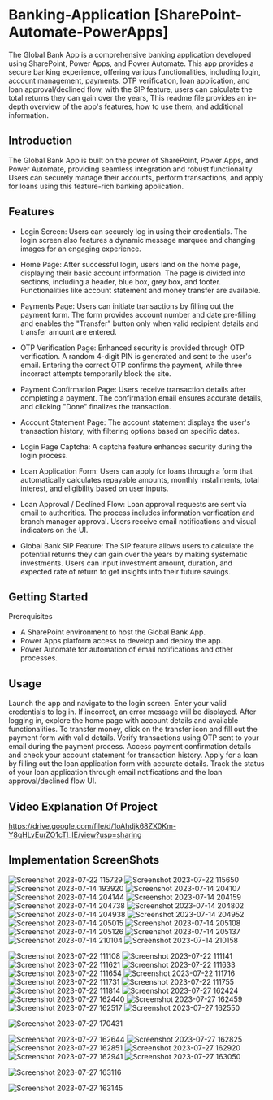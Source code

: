 # Banking-Application [SharePoint-Automate-PowerApps]

The Global Bank App is a comprehensive banking application developed using SharePoint, Power Apps, and Power Automate. This app provides a secure banking experience, offering various functionalities, including login, account management, payments, OTP verification, loan application, and loan approval/declined flow, with the SIP feature, users can calculate the total returns they can gain over the years,  This readme file provides an in-depth overview of the app's features, how to use them, and additional information.

## Introduction
The Global Bank App is built on the power of SharePoint, Power Apps, and Power Automate, providing seamless integration and robust functionality. Users can securely manage their accounts, perform transactions, and apply for loans using this feature-rich banking application.


## Features
- Login Screen: Users can securely log in using their credentials. The login screen also features a dynamic message marquee and changing images for an engaging experience.

- Home Page: After successful login, users land on the home page, displaying their basic account information. The page is divided into sections, including a header, blue box, grey box, and footer. Functionalities like account statement and money transfer are available.

- Payments Page: Users can initiate transactions by filling out the payment form. The form provides account number and date pre-filling and enables the "Transfer" button only when valid recipient details and transfer amount are entered.

- OTP Verification Page: Enhanced security is provided through OTP verification. A random 4-digit PIN is generated and sent to the user's email. Entering the correct OTP confirms the payment, while three incorrect attempts temporarily block the site.

- Payment Confirmation Page: Users receive transaction details after completing a payment. The confirmation email ensures accurate details, and clicking "Done" finalizes the transaction.

- Account Statement Page: The account statement displays the user's transaction history, with filtering options based on specific dates.

- Login Page Captcha: A captcha feature enhances security during the login process.

- Loan Application Form: Users can apply for loans through a form that automatically calculates repayable amounts, monthly installments, total interest, and eligibility based on user inputs.

- Loan Approval / Declined Flow: Loan approval requests are sent via email to authorities. The process includes information verification and branch manager approval. Users receive email notifications and visual indicators on the UI.

- Global Bank SIP Feature: The SIP feature allows users to calculate the potential returns they can gain over the years by making systematic investments. Users can input investment amount, duration, and expected rate of return to get insights into their future savings.

## Getting Started
Prerequisites
- A SharePoint environment to host the Global Bank App.
- Power Apps platform access to develop and deploy the app.
- Power Automate for automation of email notifications and other processes.


## Usage
Launch the app and navigate to the login screen.
Enter your valid credentials to log in. If incorrect, an error message will be displayed.
After logging in, explore the home page with account details and available functionalities.
To transfer money, click on the transfer icon and fill out the payment form with valid details.
Verify transactions using OTP sent to your email during the payment process.
Access payment confirmation details and check your account statement for transaction history.
Apply for a loan by filling out the loan application form with accurate details.
Track the status of your loan application through email notifications and the loan approval/declined flow UI.

## Video Explanation Of Project 
<a>https://drive.google.com/file/d/1oAhdjk68ZX0Km-Y8qHLvEurZO1cTI_lE/view?usp=sharing</a>

## Implementation ScreenShots
![Screenshot 2023-07-22 115729](https://github.com/Rutuj99/Banking-Application---SharePoint-Automate-PowerApps/assets/55624994/32fb3f2f-ebb0-47a5-ad12-fc84dc7cd3ac)
![Screenshot 2023-07-22 115650](https://github.com/Rutuj99/Banking-Application---SharePoint-Automate-PowerApps/assets/55624994/1e994c24-52f3-488f-8534-8b4ffa065ddb)
![Screenshot 2023-07-14 193920](https://github.com/Rutuj99/Banking-Application---SharePoint-Automate-PowerApps/assets/55624994/d656968d-717b-48b7-9c93-f05311c05391)
![Screenshot 2023-07-14 204107](https://github.com/Rutuj99/Banking-Application---SharePoint-Automate-PowerApps/assets/55624994/eda663bc-5e05-4f80-a527-635c4a8dbf15)
![Screenshot 2023-07-14 204144](https://github.com/Rutuj99/Banking-Application---SharePoint-Automate-PowerApps/assets/55624994/c193e913-2d53-4161-a1ab-f814525713d2)
![Screenshot 2023-07-14 204159](https://github.com/Rutuj99/Banking-Application---SharePoint-Automate-PowerApps/assets/55624994/e54d7d42-b2db-463e-8009-5ee0e153b1af)
![Screenshot 2023-07-14 204738](https://github.com/Rutuj99/Banking-Application---SharePoint-Automate-PowerApps/assets/55624994/3150cde2-1dc2-4649-b3fa-72892f50cbc2)
![Screenshot 2023-07-14 204802](https://github.com/Rutuj99/Banking-Application---SharePoint-Automate-PowerApps/assets/55624994/171125a1-90cb-43a4-8a0d-f1763319f13f)
![Screenshot 2023-07-14 204938](https://github.com/Rutuj99/Banking-Application---SharePoint-Automate-PowerApps/assets/55624994/d53e6487-54a2-4862-803d-3ffd482f9ee7)
![Screenshot 2023-07-14 204952](https://github.com/Rutuj99/Banking-Application---SharePoint-Automate-PowerApps/assets/55624994/62214794-ba6b-4f8c-a865-b7661225d82c)
![Screenshot 2023-07-14 205015](https://github.com/Rutuj99/Banking-Application---SharePoint-Automate-PowerApps/assets/55624994/9a0bcb97-0ba5-4ab6-88a7-2b3436f91938)
![Screenshot 2023-07-14 205108](https://github.com/Rutuj99/Banking-Application---SharePoint-Automate-PowerApps/assets/55624994/ad78c490-46cb-4d6c-9181-bb6a6cd524d6)
![Screenshot 2023-07-14 205126](https://github.com/Rutuj99/Banking-Application---SharePoint-Automate-PowerApps/assets/55624994/59b888c6-9b38-4845-8313-c8dff5848348)
![Screenshot 2023-07-14 205137](https://github.com/Rutuj99/Banking-Application---SharePoint-Automate-PowerApps/assets/55624994/2912ca82-8aeb-40e2-955e-82b16de25d91)
![Screenshot 2023-07-14 210104](https://github.com/Rutuj99/Banking-Application---SharePoint-Automate-PowerApps/assets/55624994/fd0eb010-a79b-486f-8a5a-bd9a544c1e8e)
![Screenshot 2023-07-14 210158](https://github.com/Rutuj99/Banking-Application---SharePoint-Automate-PowerApps/assets/55624994/3783c55d-7ca7-46c2-b76e-88ffd5cbe773)

![Screenshot 2023-07-22 111108](https://github.com/Rutuj99/Banking-Application---SharePoint-Automate-PowerApps/assets/55624994/99825c87-707f-4b55-8251-26ffb012d7e2)
![Screenshot 2023-07-22 111141](https://github.com/Rutuj99/Banking-Application---SharePoint-Automate-PowerApps/assets/55624994/80b9e7a2-bf83-4ff5-bfe3-8a5037854000)
![Screenshot 2023-07-22 111621](https://github.com/Rutuj99/Banking-Application---SharePoint-Automate-PowerApps/assets/55624994/0976fae4-f413-48b1-9e50-4f5c39a242ba)
![Screenshot 2023-07-22 111633](https://github.com/Rutuj99/Banking-Application---SharePoint-Automate-PowerApps/assets/55624994/2349e30a-77de-49a8-9ba7-5edf1ad557c3)
![Screenshot 2023-07-22 111654](https://github.com/Rutuj99/Banking-Application---SharePoint-Automate-PowerApps/assets/55624994/5e9eed99-976c-4eac-8384-123f9128b0e5)
![Screenshot 2023-07-22 111716](https://github.com/Rutuj99/Banking-Application---SharePoint-Automate-PowerApps/assets/55624994/b0749023-8cd1-46ed-9430-53ce5de49762)
![Screenshot 2023-07-22 111731](https://github.com/Rutuj99/Banking-Application---SharePoint-Automate-PowerApps/assets/55624994/73dbc00a-61bf-4a97-b4c3-95e67cc9fa37)
![Screenshot 2023-07-22 111755](https://github.com/Rutuj99/Banking-Application---SharePoint-Automate-PowerApps/assets/55624994/38a23703-df94-4227-9d84-d4740841eb6b)
![Screenshot 2023-07-22 111814](https://github.com/Rutuj99/Banking-Application---SharePoint-Automate-PowerApps/assets/55624994/24ab1100-8f01-4ad4-b906-4aa646edc464)
![Screenshot 2023-07-27 162424](https://github.com/Rutuj99/Banking-Application_SharePoint-Automate-PowerApps/assets/55624994/a1c9749b-5ed5-46a7-83a9-d66468b2c0d5)
![Screenshot 2023-07-27 162440](https://github.com/Rutuj99/Banking-Application_SharePoint-Automate-PowerApps/assets/55624994/f873ba8e-fd0c-4678-9cd9-7896eaa52aa1)
![Screenshot 2023-07-27 162459](https://github.com/Rutuj99/Banking-Application_SharePoint-Automate-PowerApps/assets/55624994/642fb597-6a0e-47bd-9384-30875e9b1160)
![Screenshot 2023-07-27 162517](https://github.com/Rutuj99/Banking-Application_SharePoint-Automate-PowerApps/assets/55624994/17ae74b4-1310-4c60-8515-d93d393297ee)
![Screenshot 2023-07-27 162550](https://github.com/Rutuj99/Banking-Application_SharePoint-Automate-PowerApps/assets/55624994/8622d857-93f5-4614-951a-5d263423283b)

![Screenshot 2023-07-27 170431](https://github.com/Rutuj99/Banking-Application_SharePoint-Automate-PowerApps/assets/55624994/1c7c8c5c-df42-46c4-9d0c-fc16b8e20269)



![Screenshot 2023-07-27 162644](https://github.com/Rutuj99/Banking-Application_SharePoint-Automate-PowerApps/assets/55624994/f088b290-7e83-4eee-944b-a440c69d3132)
![Screenshot 2023-07-27 162825](https://github.com/Rutuj99/Banking-Application_SharePoint-Automate-PowerApps/assets/55624994/573b1923-57c6-4f6d-b7fa-86fa9364305f)
![Screenshot 2023-07-27 162851](https://github.com/Rutuj99/Banking-Application_SharePoint-Automate-PowerApps/assets/55624994/4e20304b-59f6-4a0b-ae1d-3281727b311e)
![Screenshot 2023-07-27 162920](https://github.com/Rutuj99/Banking-Application_SharePoint-Automate-PowerApps/assets/55624994/f4c3d554-73aa-445d-ae1b-5663eec6d935)
![Screenshot 2023-07-27 162941](https://github.com/Rutuj99/Banking-Application_SharePoint-Automate-PowerApps/assets/55624994/4e8a042e-136a-4558-8a4b-509a8ff9c176)
![Screenshot 2023-07-27 163050](https://github.com/Rutuj99/Banking-Application_SharePoint-Automate-PowerApps/assets/55624994/84d117b9-eb2a-4033-bdc2-425d8ae33d53)


![Screenshot 2023-07-27 163116](https://github.com/Rutuj99/Banking-Application_SharePoint-Automate-PowerApps/assets/55624994/269e26ac-bedf-491c-91a6-26bc109fa018)

![Screenshot 2023-07-27 163145](https://github.com/Rutuj99/Banking-Application_SharePoint-Automate-PowerApps/assets/55624994/ff253106-348c-4258-8376-98881f43e759)







